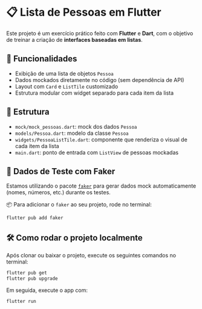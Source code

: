 # 📋 Lista de Pessoas em Flutter 

Este projeto é um exercício prático feito com **Flutter** e **Dart**, com o objetivo de treinar a criação de **interfaces baseadas em listas**.

## 🚀 Funcionalidades

- Exibição de uma lista de objetos `Pessoa`
- Dados mockados diretamente no código (sem dependência de API)
- Layout com `Card` e `ListTile` customizado
- Estrutura modular com widget separado para cada item da lista

## 🧱 Estrutura

- `mock/mock_pessoas.dart`: mock dos dados `Pessoa`
- `models/Pessoa.dart`: modelo da classe `Pessoa`
- `widgets/PessoaListTile.dart`: componente que renderiza o visual de cada item da lista
- `main.dart`: ponto de entrada com `ListView` de pessoas mockadas

## 🧪 Dados de Teste com Faker

Estamos utilizando o pacote [`faker`](https://pub.dev/packages/faker) para gerar dados mock automaticamente (nomes, números, etc.) durante os testes.

📦 Para adicionar o `faker` ao seu projeto, rode no terminal:

```bash
flutter pub add faker
```

## 🛠️ Como rodar o projeto localmente

Após clonar ou baixar o projeto, execute os seguintes comandos no terminal:

```bash
flutter pub get
flutter pub upgrade
```

Em seguida, execute o app com:

```bash
flutter run
```